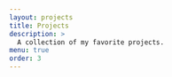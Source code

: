 ```yaml
---
layout: projects
title: Projects
description: >
  A collection of my favorite projects.
menu: true
order: 3
---
```

